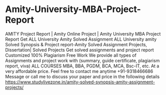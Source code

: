 # Amity-University-MBA-Project-Report
AMITY Project Report | Amity Online Project | Amity University MBA Project Report  Get ALL University Amity Solved Assignment  ALL University amity Solved Synopsis &amp; Project report-Amity Solved Assignment Projects, Dissertation| Solved Projects Get solved assignments and project report Customized 100% Plagiarism Free Work We provide all types of Assignments and project work with (summary, guide certificate, plagiarism report,  viva) ALL COURSES MBA, BBA, PGDM, BCA, MCA, Bsc-IT, etc. At a very affordable price. Feel free to contact me anytime  +91-9318466686 Message or call  me to discuss your paper and price in the following details
https://www.studylivezone.in/amity-solved-synopsis-amity-assignment-projects/
